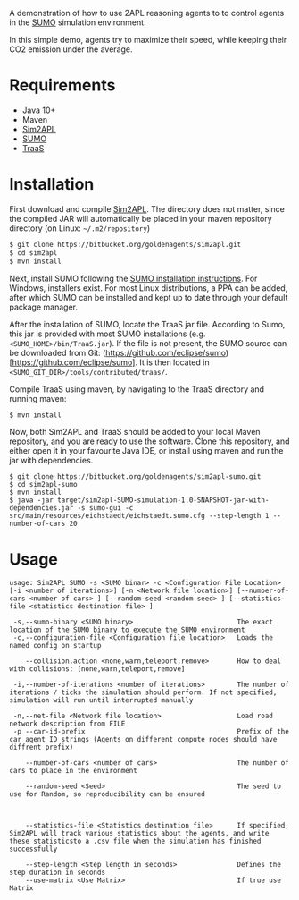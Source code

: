 A demonstration of how to use 2APL reasoning agents to to control agents in the [SUMO](http://sumo.sourceforge.net/) simulation environment.

In this simple demo, agents try to maximize their speed, while keeping their CO2 emission under the average. 

# Requirements
* Java 10+
* Maven
* [Sim2APL](https://bitbucket.org/goldenagents/sim2apl/src/master/)
* [SUMO](http://sumo.sourceforge.net/)
* [TraaS](https://sumo.dlr.de/docs/TraCI/TraaS.html)

# Installation
First download and compile [Sim2APL](https://bitbucket.org/goldenagents/sim2apl/src/master/). The directory does not matter, since the compiled JAR will automatically be placed in your maven repository directory (on Linux: `~/.m2/repository`)

```bash
$ git clone https://bitbucket.org/goldenagents/sim2apl.git
$ cd sim2apl
$ mvn install
```

Next, install SUMO following the [SUMO installation instructions](https://sumo.dlr.de/docs/Downloads.html). For Windows, installers exist. For most Linux distributions, a PPA can be added, after which SUMO can be installed and kept up to date through your default package manager.

After the installation of SUMO, locate the TraaS jar file. According to Sumo, this jar is provided with most SUMO installations (e.g. `<SUMO_HOME>/bin/TraaS.jar`). If the file is not present, the SUMO source can be downloaded from Git: (https://github.com/eclipse/sumo)[https://github.com/eclipse/sumo]. It is then located in `<SUMO_GIT_DIR>/tools/contributed/traas/`.

Compile TraaS using maven, by navigating to the TraaS directory and running maven:

```bash
$ mvn install
```

Now, both Sim2APL and TraaS should be added to your local Maven repository, and you are ready to use the software. Clone this repository, and either open it in your favourite Java IDE, or install using maven and run the jar with dependencies.

```
$ git clone https://bitbucket.org/goldenagents/sim2apl-sumo.git
$ cd sim2apl-sumo
$ mvn install
$ java -jar target/sim2apl-SUMO-simulation-1.0-SNAPSHOT-jar-with-dependencies.jar -s sumo-gui -c src/main/resources/eichstaedt/eichstaedt.sumo.cfg --step-length 1 --number-of-cars 20
```

# Usage
```
usage: Sim2APL SUMO -s <SUMO binar> -c <Configuration File Location> [-i <number of iterations>] [-n <Network file location>] [--number-of-cars <number of cars> ] [--random-seed <random seed> ] [--statistics-file <statistics destination file> ]

 -s,--sumo-binary <SUMO binary>                          The exact location of the SUMO binary to execute the SUMO environment
 -c,--configuration-file <Configuration file location>   Loads the named config on startup
    
    --collision.action <none,warn,teleport,remove>       How to deal with collisions: [none,warn,teleport,remove]

 -i,--number-of-iterations <number of iterations>        The number of iterations / ticks the simulation should perform. If not specified, simulation will run until interrupted manually
 
 -n,--net-file <Network file location>                   Load road network description from FILE
 -p --car-id-prefix                                      Prefix of the car agent ID strings (Agents on different compute nodes should have diffrent prefix)
    
    --number-of-cars <number of cars>                    The number of cars to place in the environment
   
    --random-seed <Seed>                                 The seed to use for Random, so reproducibility can be ensured
 

   
    --statistics-file <Statistics destination file>      If specified, Sim2APL will track various statistics about the agents, and write these statisticsto a .csv file when the simulation has finished successfully
   
    --step-length <Step length in seconds>               Defines the step duration in seconds
    --use-matrix <Use Matrix>                            If true use Matrix
```
